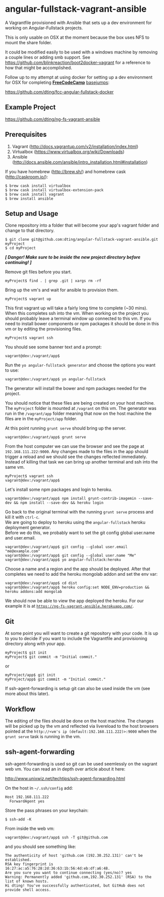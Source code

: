 # angular-fullstack-vagrant-ansible

A Vagrantfile provisioned with Ansible that sets up a dev environment for working on Angular-Fullstack projects.

This is only usable on OSX at the moment because the box uses NFS to mount the share folder.

It could be modified easily to be used with a windows machine by removing a couple lines or adding smb support. See https://github.com/blinkreaction/boot2docker-vagrant for a reference to how that might be accomplished.

Follow up to my attempt at using docker for setting up a dev environment for OSX for completing [**FreeCodeCamp**](http://www.freecodecamp.com/) [basejumps](http://www.freecodecamp.com/challenges/waypoint-get-set-for-basejumps):

https://github.com/dting/fcc-angular-fullstack-docker

## Example Project

https://github.com/dting/ng-fs-vagrant-ansible

## Prerequisites

1. Vagrant (http://docs.vagrantup.com/v2/installation/index.html)
2. Virtualbox (https://www.virtualbox.org/wiki/Downloads)
3. Ansible (http://docs.ansible.com/ansible/intro_installation.html#installation)

If you have homebrew (http://brew.sh/) and homebrew cask (http://caskroom.io/):

    $ brew cask install virtualbox
    $ brew cask install virtualbox-extension-pack
    $ brew cask install vagrant
    $ brew install ansible

## Setup and Usage

Clone repository into a folder that will become your app's vagrant folder and change to that directory.

    $ git clone git@github.com:dting/angular-fullstack-vagrant-ansible.git myProject
    $ cd myProject

**_[ Danger! Make sure to be inside the new project directory before continuing! ]_**

Remove git files before you start.

    myProject$ find . | grep .git | xargs rm -rf

Bring up the vm's and wait for ansible to provision them.

    myProject$ vagrant up

This first vagrant up will take a fairly long time to complete (~30 mins).
When this completes ssh into the vm. When working on the project you should probably leave a terminal window up connected to this vm. If you need to install bower components or npm packages it should be done in this vm or by editing the provisioning files.

    myProject$ vagrant ssh

You should see some banner text and a prompt:

    vagrant@dev:/vagrant/app$

Run the `yo angular-fullstack generator` and choose the options you want to use:

    vagrant@dev:/vagrant/app$ yo angular-fullstack

The generator will install the bower and npm packages needed for the project.

You should notice that these files are being created on your host machine. The `myProject` folder is mounted at `/vagrant` on this vm. The generator was run in the `/vagrant/app` folder meaning that now on the host machine the files are in the `myProject/app` folder.

At this point running `grunt serve` should bring up the server.

    vagrant@dev:/vagrant/app$ grunt serve

From the host computer we can use the browser and see the page at `192.168.111.222:9000`. Any changes made to the files in the app should trigger a reload and we should see the changes reflected immediately. Instead of killing that task we can bring up another terminal and ssh into the same vm.

    myProject$ vagrant ssh
    vagrant@dev:/vagrant/app$

Let's install some npm packages and login to heroku.

    vagrant@dev:/vagrant/app$ npm install grunt-contrib-imagemin --save-dev && npm install --save-dev && heroku login

Go back to the original terminal with the running `grunt serve` process and kill it with `ctrl-c`.  
We are going to deploy to heroku using the `angular-fullstack` heroku deployment generator.  
Before we do this, we probably want to set the git config global user.name and user.email.

    vagrant@dev:/vagrant/app$ git config --global user.email "me@example.com"
    vagrant@dev:/vagrant/app$ git config --global user.name "Me"
    vagrant@dev:/vagrant/app$ yo angular-fullstack:heroku

Choose a name and a region and the app should be deployed.
After that completes we need to add the heroku mongolab addon and set the env var:

    vagrant@dev:/vagrant/app$ cd dist
    vagrant@dev:/vagrant/app$ heroku config:set NODE_ENV=production && heroku addons:add mongolab

We should now be able to view the app deployed the heroku. For our example it is at [`https://ng-fs-vagrant-ansible.herokuapp.com/`](https://ng-fs-vagrant-ansible.herokuapp.com/).

## Git

At some point you will want to create a git repository with your code. It is up to you to decide if you want to include the Vagrantfile and provisioning directory along with your app.

    myProject$ git init
    myProject$ git commit -m "Initial commit."

or

    myProject/app$ git init
    myProject/app$ git commit -m "Initial commit."

If ssh-agent-forwarding is setup git can also be used inside the vm (see more about this later).

## Workflow

The editing of the files should be done on the host machine. The changes will be picked up by the vm and reflected via livereload to the host browsers pointed at the `http://<vm's ip (default:192.168.111.222)>:9000` when the `grunt serve` task is running in the vm.

## ssh-agent-forwarding

ssh-agent-forwarding is used so git can be used seemlessly on the vagrant web vm. You can read an in depth over article about it here:

http://www.unixwiz.net/techtips/ssh-agent-forwarding.html

On the host in `~/.ssh/config` add:

    Host 192.168.111.222
      ForwardAgent yes

Store the pass phrases on your keychain:

    $ ssh-add -K

From inside the web vm:

    vagrant@dev:/vagrant/app$ ssh -T git@github.com

and you should see something like:

    The authenticity of host 'github.com (192.30.252.131)' can't be established.
    RSA key fingerprint is 16:27:ac:a5:76:28:2d:36:63:1b:56:4d:eb:df:a6:48.
    Are you sure you want to continue connecting (yes/no)? yes
    Warning: Permanently added 'github.com,192.30.252.131' (RSA) to the list of known hosts.
    Hi dting! You've successfully authenticated, but GitHub does not provide shell access.
